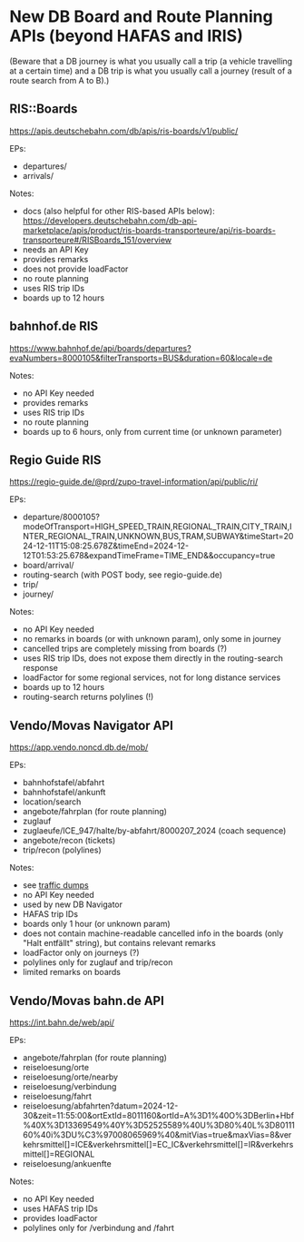 # New DB Board and Route Planning APIs (beyond HAFAS and IRIS)

(Beware that a DB journey is what you usually call a trip (a vehicle travelling at a certain time) and a DB trip is what you usually call a journey (result of a route search from A to B).)

## RIS::Boards
https://apis.deutschebahn.com/db/apis/ris-boards/v1/public/

EPs:
* departures/<evaNo>
* arrivals/<evaNo>

Notes:
* docs (also helpful for other RIS-based APIs below): https://developers.deutschebahn.com/db-api-marketplace/apis/product/ris-boards-transporteure/api/ris-boards-transporteure#/RISBoards_151/overview
* needs an API Key
* provides remarks
* does not provide loadFactor
* no route planning
* uses RIS trip IDs
* boards up to 12 hours

## bahnhof.de RIS
https://www.bahnhof.de/api/boards/departures?evaNumbers=8000105&filterTransports=BUS&duration=60&locale=de

Notes:
* no API Key needed
* provides remarks
* uses RIS trip IDs
* no route planning
* boards up to 6 hours, only from current time (or unknown parameter)

## Regio Guide RIS
https://regio-guide.de/@prd/zupo-travel-information/api/public/ri/

EPs:
* departure/8000105?modeOfTransport=HIGH_SPEED_TRAIN,REGIONAL_TRAIN,CITY_TRAIN,INTER_REGIONAL_TRAIN,UNKNOWN,BUS,TRAM,SUBWAY&timeStart=2024-12-11T15:08:25.678Z&timeEnd=2024-12-12T01:53:25.678&expandTimeFrame=TIME_END&&occupancy=true
* board/arrival/<evaNo>
* routing-search (with POST body, see regio-guide.de)
* trip/<tripId-from-routing-search>
* journey/<journeyId-from-trip>

Notes:
* no API Key needed
* no remarks in boards (or with unknown param), only some in journey
* cancelled trips are completely missing from boards (?)
* uses RIS trip IDs, does not expose them directly in the routing-search response
* loadFactor for some regional services, not for long distance services
* boards up to 12 hours
* routing-search returns polylines (!)

## Vendo/Movas Navigator API
https://app.vendo.noncd.db.de/mob/

EPs:
* bahnhofstafel/abfahrt
* bahnhofstafel/ankunft
* location/search
* angebote/fahrplan (for route planning)
* zuglauf
* zuglaeufe/ICE_947/halte/by-abfahrt/8000207_2024 (coach sequence)
* angebote/recon (tickets)
* trip/recon (polylines)

Notes:
* see [traffic dumps](dumps/)
* no API Key needed
* used by new DB Navigator
* HAFAS trip IDs
* boards only 1 hour (or unknown param)
* does not contain machine-readable cancelled info in the boards (only "Halt entfällt" string), but contains relevant remarks
* loadFactor only on journeys (?)
* polylines only for zuglauf and trip/recon
* limited remarks on boards

## Vendo/Movas bahn.de API
https://int.bahn.de/web/api/

EPs:
* angebote/fahrplan (for route planning)
* reiseloesung/orte
* reiseloesung/orte/nearby
* reiseloesung/verbindung
* reiseloesung/fahrt
* reiseloesung/abfahrten?datum=2024-12-30&zeit=11:55:00&ortExtId=8011160&ortId=A%3D1%40O%3DBerlin+Hbf%40X%3D13369549%40Y%3D52525589%40U%3D80%40L%3D8011160%40i%3DU%C3%97008065969%40&mitVias=true&maxVias=8&verkehrsmittel[]=ICE&verkehrsmittel[]=EC_IC&verkehrsmittel[]=IR&verkehrsmittel[]=REGIONAL
* reiseloesung/ankuenfte

Notes:
* no API Key needed
* uses HAFAS trip IDs
* provides loadFactor
* polylines only for /verbindung and /fahrt